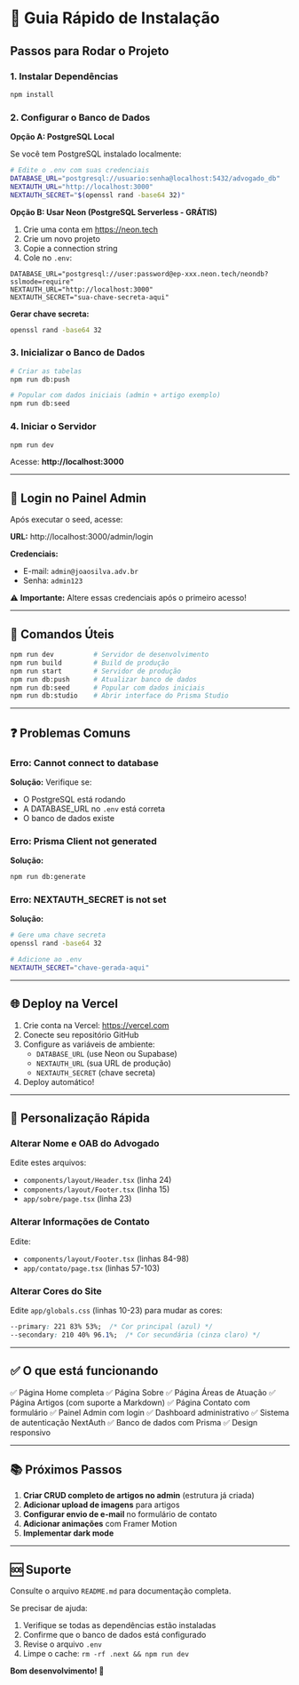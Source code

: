 # 🚀 Guia Rápido de Instalação

## Passos para Rodar o Projeto

### 1. Instalar Dependências
```bash
npm install
```

### 2. Configurar o Banco de Dados

**Opção A: PostgreSQL Local**

Se você tem PostgreSQL instalado localmente:

```bash
# Edite o .env com suas credenciais
DATABASE_URL="postgresql://usuario:senha@localhost:5432/advogado_db"
NEXTAUTH_URL="http://localhost:3000"
NEXTAUTH_SECRET="$(openssl rand -base64 32)"
```

**Opção B: Usar Neon (PostgreSQL Serverless - GRÁTIS)**

1. Crie uma conta em https://neon.tech
2. Crie um novo projeto
3. Copie a connection string
4. Cole no `.env`:

```env
DATABASE_URL="postgresql://user:password@ep-xxx.neon.tech/neondb?sslmode=require"
NEXTAUTH_URL="http://localhost:3000"
NEXTAUTH_SECRET="sua-chave-secreta-aqui"
```

**Gerar chave secreta:**
```bash
openssl rand -base64 32
```

### 3. Inicializar o Banco de Dados

```bash
# Criar as tabelas
npm run db:push

# Popular com dados iniciais (admin + artigo exemplo)
npm run db:seed
```

### 4. Iniciar o Servidor

```bash
npm run dev
```

Acesse: **http://localhost:3000**

---

## 🔐 Login no Painel Admin

Após executar o seed, acesse:

**URL:** http://localhost:3000/admin/login

**Credenciais:**
- E-mail: `admin@joaosilva.adv.br`
- Senha: `admin123`

⚠️ **Importante:** Altere essas credenciais após o primeiro acesso!

---

## 📝 Comandos Úteis

```bash
npm run dev          # Servidor de desenvolvimento
npm run build        # Build de produção
npm run start        # Servidor de produção
npm run db:push      # Atualizar banco de dados
npm run db:seed      # Popular com dados iniciais
npm run db:studio    # Abrir interface do Prisma Studio
```

---

## ❓ Problemas Comuns

### Erro: Cannot connect to database

**Solução:** Verifique se:
- O PostgreSQL está rodando
- A DATABASE_URL no `.env` está correta
- O banco de dados existe

### Erro: Prisma Client not generated

**Solução:**
```bash
npm run db:generate
```

### Erro: NEXTAUTH_SECRET is not set

**Solução:**
```bash
# Gere uma chave secreta
openssl rand -base64 32

# Adicione ao .env
NEXTAUTH_SECRET="chave-gerada-aqui"
```

---

## 🌐 Deploy na Vercel

1. Crie conta na Vercel: https://vercel.com
2. Conecte seu repositório GitHub
3. Configure as variáveis de ambiente:
   - `DATABASE_URL` (use Neon ou Supabase)
   - `NEXTAUTH_URL` (sua URL de produção)
   - `NEXTAUTH_SECRET` (chave secreta)
4. Deploy automático!

---

## 🎨 Personalização Rápida

### Alterar Nome e OAB do Advogado

Edite estes arquivos:
- `components/layout/Header.tsx` (linha 24)
- `components/layout/Footer.tsx` (linha 15)
- `app/sobre/page.tsx` (linha 23)

### Alterar Informações de Contato

Edite:
- `components/layout/Footer.tsx` (linhas 84-98)
- `app/contato/page.tsx` (linhas 57-103)

### Alterar Cores do Site

Edite `app/globals.css` (linhas 10-23) para mudar as cores:
```css
--primary: 221 83% 53%;  /* Cor principal (azul) */
--secondary: 210 40% 96.1%;  /* Cor secundária (cinza claro) */
```

---

## ✅ O que está funcionando

✅ Página Home completa
✅ Página Sobre
✅ Página Áreas de Atuação
✅ Página Artigos (com suporte a Markdown)
✅ Página Contato com formulário
✅ Painel Admin com login
✅ Dashboard administrativo
✅ Sistema de autenticação NextAuth
✅ Banco de dados com Prisma
✅ Design responsivo

---

## 📚 Próximos Passos

1. **Criar CRUD completo de artigos no admin** (estrutura já criada)
2. **Adicionar upload de imagens** para artigos
3. **Configurar envio de e-mail** no formulário de contato
4. **Adicionar animações** com Framer Motion
5. **Implementar dark mode**

---

## 🆘 Suporte

Consulte o arquivo `README.md` para documentação completa.

Se precisar de ajuda:
1. Verifique se todas as dependências estão instaladas
2. Confirme que o banco de dados está configurado
3. Revise o arquivo `.env`
4. Limpe o cache: `rm -rf .next && npm run dev`

**Bom desenvolvimento! 🚀**
